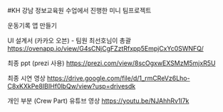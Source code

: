 #KH 강남 정보교육원 수업에서 진행한 미니 팀프로젝트

운동기록 앱 만들기

UI 설계서 (카카오 오븐) - 팀원 최선호님이 총괄
https://ovenapp.io/view/G4sCNjCgFZztRfxpp5EmpjCxYc0SWNFQ/

최종 ppt (prezi 사용) 
https://prezi.com/view/8scOgxwEXSMzM5mjxR5U

최종 시연 영상 
https://drive.google.com/file/d/1_rmCReVz6Lho-C8xKXkPe8IBIHf0lbQw/view?usp=drivesdk

개인 부분 (Crew Part) 유튜브 영상
https://youtu.be/NJAhhRv1l7k
